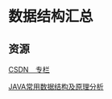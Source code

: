 # 数据结构汇总

## 资源

[CSDN　专栏](http://blog.csdn.net/column/details/datastructure.html)

[JAVA常用数据结构及原理分析](http://blog.csdn.net/lj745280746/article/details/46654519)


